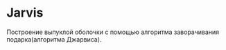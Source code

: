 # Jarvis
Построение выпуклой оболочки с помощью алгоритма заворачивания подарка(алгоритма Джарвиса). 
